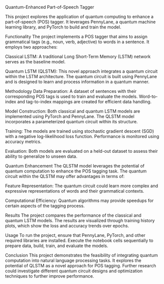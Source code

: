 Quantum-Enhanced Part-of-Speech Tagger

This project explores the application of quantum computing to enhance a part-of-speech (POS) tagger. It leverages PennyLane, a quantum machine learning library, and PyTorch to build and train the model.

Functionality
The project implements a POS tagger that aims to assign grammatical tags (e.g., noun, verb, adjective) to words in a sentence. It employs two approaches:

Classical LSTM: A traditional Long Short-Term Memory (LSTM) network serves as the baseline model.

Quantum LSTM (QLSTM): This novel approach integrates a quantum circuit within the LSTM architecture. The quantum circuit is built using PennyLane and is designed to learn and process information in a quantum manner.

Methodology
Data Preparation: A dataset of sentences with their corresponding POS tags is used to train and evaluate the models. Word-to-index and tag-to-index mappings are created for efficient data handling.

Model Construction: Both classical and quantum LSTM models are implemented using PyTorch and PennyLane. The QLSTM model incorporates a parameterized quantum circuit within its structure.

Training: The models are trained using stochastic gradient descent (SGD) with a negative log-likelihood loss function. Performance is monitored using accuracy metrics.

Evaluation: Both models are evaluated on a held-out dataset to assess their ability to generalize to unseen data.

Quantum Enhancement
The QLSTM model leverages the potential of quantum computation to enhance the POS tagging task. The quantum circuit within the QLSTM may offer advantages in terms of:

Feature Representation: The quantum circuit could learn more complex and expressive representations of words and their grammatical contexts.

Computational Efficiency: Quantum algorithms may provide speedups for certain aspects of the tagging process.

Results
The project compares the performance of the classical and quantum LSTM models. The results are visualized through training history plots, which show the loss and accuracy trends over epochs.

Usage
To run the project, ensure that PennyLane, PyTorch, and other required libraries are installed. Execute the notebook cells sequentially to prepare data, build, train, and evaluate the models.

Conclusion
This project demonstrates the feasibility of integrating quantum computation into natural language processing tasks. It explores the potential of QLSTM as a novel approach for POS tagging. Further research could investigate different quantum circuit designs and optimization techniques to further improve performance.
